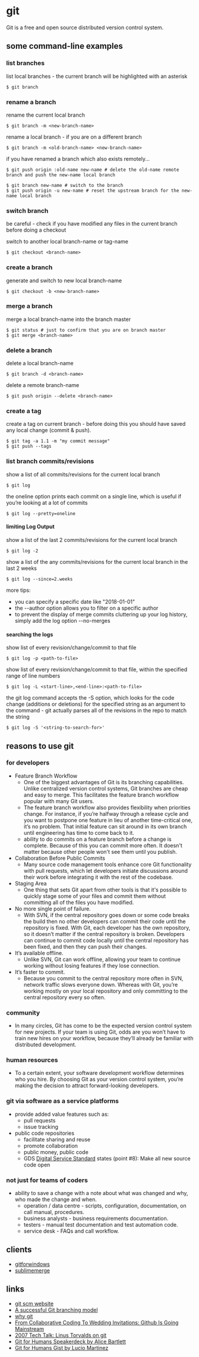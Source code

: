
# git

Git is a free and open source distributed version control system.

## some command-line examples


### list branches

list local branches - the current branch will be highlighted with an asterisk
```
$ git branch
```


### rename a branch

rename the current local branch
```
$ git branch -m <new-branch-name>
```

rename a local branch - if you are on a different branch
```
$ git branch -m <old-branch-name> <new-branch-name>
```

if you have renamed a branch which also exists remotely...
```
$ git push origin :old-name new-name # delete the old-name remote branch and push the new-name local branch

$ git branch new-name # switch to the branch
$ git push origin -u new-name # reset the upstream branch for the new-name local branch

```

### switch branch

be careful - check if you have modified any files in the current branch before doing a checkout

switch to another local branch-name or tag-name
```
$ git checkout <branch-name>
```


### create a branch

generate and switch to new local branch-name
```
$ git checkout -b <new-branch-name>
```


### merge a branch

merge a local branch-name into the branch master
```
$ git status # just to confirm that you are on branch master
$ git merge <branch-name>
```


### delete a branch

delete a local branch-name
```
$ git branch -d <branch-name>
```

delete a remote branch-name
```
$ git push origin --delete <branch-name>
```


### create a tag

create a tag on current branch - before doing this you should have saved any local change (commit & push).
```
$ git tag -a 1.1 -m "my commit message"
$ git push --tags
```


### list branch commits/revisions

show a list of all commits/revisions for the current local branch
```
$ git log
```

the oneline option prints each commit on a single line, which is useful if you’re looking at a lot of commits
```
$ git log --pretty=oneline
```

#### limiting Log Output

show a list of the last 2 commits/revisions for the current local branch
```
$ git log -2
```

show a list of the any commits/revisions for the current local branch in the last 2 weeks
```
$ git log --since=2.weeks
```

more tips:
* you can specify a specific date like "2018-01-01"
* the --author option allows you to filter on a specific author
* to prevent the display of merge commits cluttering up your log history, simply add the log option --no-merges

#### searching the logs

show list of every revision/change/commit to that file
```
$ git log -p <path-to-file>
```

show list of every revision/change/commit to that file, within the specified range of line numbers
```
$ git log -L <start-line>,<end-line>:<path-to-file>
```

the git log command accepts the -S option, which looks for the code change (additions or deletions) for the specified string as an argument to the command - git actually parses all of the revisions in the repo to match the string
```
$ git log -S '<string-to-search-for>'
```


## reasons to use git

### for developers
* Feature Branch Workflow
  * One of the biggest advantages of Git is its branching capabilities. Unlike centralized version control systems, Git branches are cheap and easy to merge. This facilitates the feature branch workflow popular with many Git users.
  * The feature branch workflow also provides flexibility when priorities change. For instance, if you’re halfway through a release cycle and you want to postpone one feature in lieu of another time-critical one, it’s no problem. That initial feature can sit around in its own branch until engineering has time to come back to it.
  * ability to do commits on a feature branch before a change is complete. Because of this you can commit more often. It doesn't matter because other people won't see them until you publish.
* Collaboration Before Public Commits
  * Many source code management tools enhance core Git functionality with pull requests, which let developers initiate discussions around their work before integrating it with the rest of the codebase.
* Staging Area
  * One thing that sets Git apart from other tools is that it's possible to quickly stage some of your files and commit them without committing all of the files you have modified.
* No more single point of failure.
  * With SVN, if the central repository goes down or some code breaks the build then no other developers can commit their code until the repository is fixed. With Git, each developer has the own repository, so it doesn’t matter if the central repository is broken. Developers can continue to commit code locally until the central repository has been fixed, and then they can push their changes.
* It’s available offline.
  * Unlike SVN, Git can work offline, allowing your team to continue working without losing features if they lose connection.
* It’s faster to commit.
  * Because you commit to the central repository more often in SVN, network traffic slows everyone down. Whereas with Git, you’re working mostly on your local repository and only committing to the central repository every so often.

### community
* In many circles, Git has come to be the expected version control system for new projects. If your team is using Git, odds are you won’t have to train new hires on your workflow, because they’ll already be familiar with distributed development.

### human resources
* To a certain extent, your software development workflow determines who you hire. By choosing Git as your version control system, you’re making the decision to attract forward-looking developers.

### git via software as a service platforms
* provide added value features such as:
  * pull requests
  * issue tracking
* public code repositories
  * facilitate sharing and reuse
  * promote collaboration
  * public money, public code
  * GDS [Digital Service Standard](https://www.gov.uk/service-manual/service-standard) states (point #8): Make all new source code open

### not just for teams of coders
* ability to save a change with a note about what was changed and why, who made the change and when.
  * operation / data centre - scripts, configuration, documentation, on call manual, procedures.
  * business analysts - business requirements documentation.
  * testers - manual test documentation and test automation code.
  * service desk - FAQs and call workflow.

## clients
* [gitforwindows](https://gitforwindows.org/)
* [sublimemerge](https://www.sublimemerge.com/)


## links
* [git scm website](https://git-scm.com/)
* [A successful Git branching model](http://nvie.com/posts/a-successful-git-branching-model/)
* [why git](https://www.atlassian.com/git/tutorials/why-git)
* [From Collaborative Coding To Wedding Invitations: Github Is Going Mainstream](https://www.wired.com/2013/09/github-for-anything/)
* [2007 Tech Talk: Linus Torvalds on git](http://www.youtube.com/watch?v=4XpnKHJAok8)
* [Git for Humans Speakerdeck by Alice Bartlett](https://speakerdeck.com/alicebartlett/git-for-humans)
* [Git for Humans Gist by Lucio Martinez](https://gist.github.com/luciomartinez/11277737)
